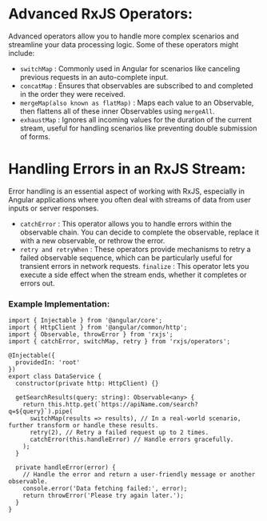 # Advanced RxJS Operators:

Advanced operators allow you to handle more complex scenarios and streamline your data processing logic. Some of these operators might include:

- `switchMap` : Commonly used in Angular for scenarios like canceling previous requests in an auto-complete input.
- `concatMap` : Ensures that observables are subscribed to and completed in the order they were received.
- `mergeMap(also known as flatMap)` : Maps each value to an Observable, then flattens all of these inner Observables using `mergeAll`.
- `exhaustMap` : Ignores all incoming values for the duration of the current stream, useful for handling scenarios like preventing double submission of forms.

# Handling Errors in an RxJS Stream:

Error handling is an essential aspect of working with RxJS, especially in Angular applications where you often deal with streams of data from user inputs or server responses.

- `catchError` : This operator allows you to handle errors within the observable chain. You can decide to complete the observable, replace it with a new observable, or rethrow the error.
- `retry and retryWhen` : These operators provide mechanisms to retry a failed observable sequence, which can be particularly useful for transient errors in network requests.
  `finalize` : This operator lets you execute a side effect when the stream ends, whether it completes or errors out.

### Example Implementation:

```
import { Injectable } from '@angular/core';
import { HttpClient } from '@angular/common/http';
import { Observable, throwError } from 'rxjs';
import { catchError, switchMap, retry } from 'rxjs/operators';

@Injectable({
  providedIn: 'root'
})
export class DataService {
  constructor(private http: HttpClient) {}

  getSearchResults(query: string): Observable<any> {
    return this.http.get(`https://apiName.com/search?q=${query}`).pipe(
      switchMap(results => results), // In a real-world scenario, further transform or handle these results.
      retry(2), // Retry a failed request up to 2 times.
      catchError(this.handleError) // Handle errors gracefully.
    );
  }

  private handleError(error) {
    // Handle the error and return a user-friendly message or another observable.
    console.error('Data fetching failed:', error);
    return throwError('Please try again later.');
  }
}

```
